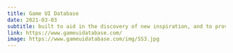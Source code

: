 ```yaml
---
title: Game UI Database
date: 2021-03-03
subtitle: built to aid in the discovery of new inspiration, and to provide a fast and efficient way of searching for reference materials.
link: https://www.gameuidatabase.com/
image: https://www.gameuidatabase.com/img/SS3.jpg
---
```

